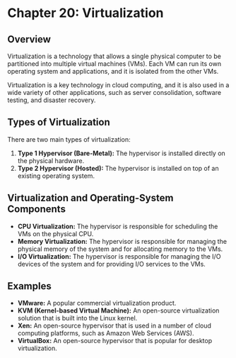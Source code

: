 # Chapter 20: Virtualization

## Overview

Virtualization is a technology that allows a single physical computer to be partitioned into multiple virtual machines (VMs). Each VM can run its own operating system and applications, and it is isolated from the other VMs.

Virtualization is a key technology in cloud computing, and it is also used in a wide variety of other applications, such as server consolidation, software testing, and disaster recovery.

## Types of Virtualization

There are two main types of virtualization:
1.  **Type 1 Hypervisor (Bare-Metal):** The hypervisor is installed directly on the physical hardware.
2.  **Type 2 Hypervisor (Hosted):** The hypervisor is installed on top of an existing operating system.

## Virtualization and Operating-System Components

-   **CPU Virtualization:** The hypervisor is responsible for scheduling the VMs on the physical CPU.
-   **Memory Virtualization:** The hypervisor is responsible for managing the physical memory of the system and for allocating memory to the VMs.
-   **I/O Virtualization:** The hypervisor is responsible for managing the I/O devices of the system and for providing I/O services to the VMs.

## Examples

-   **VMware:** A popular commercial virtualization product.
-   **KVM (Kernel-based Virtual Machine):** An open-source virtualization solution that is built into the Linux kernel.
-   **Xen:** An open-source hypervisor that is used in a number of cloud computing platforms, such as Amazon Web Services (AWS).
-   **VirtualBox:** An open-source hypervisor that is popular for desktop virtualization.
